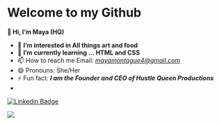 # Welcome to my Github
**👋 Hi, I’m Maya (HQ)**
- 👀 **I’m interested in All things art and food**
- 🌱 **I’m currently learning ... HTML and CSS**
- 📫 How to reach me Email: *mayamontague4@gmail.com*
- 😄 Pronouns: She/Her
- ⚡ Fun fact: ***I am the Founder and CEO of Hustle Queen Productions***
- 
 [![Linkedin Badge](https://img.shields.io/badge/maya-montague-a8288b274?style=flat&logo=Linkedin&logoColor=white)](https://www.linkedin.com/in/maya-montague-a8288b274/) 

<img src="https://mail.google.com/mail/u/0/#inbox/FMfcgzGwJvnTGRgntNmrGCpHLLxkMmpp?projector=1">


 

<!---
hturayam11/hturayam11 is a ✨ special ✨ repository because its `README.md` (this file) appears on your GitHub profile.
You can click the Preview link to take a look at your changes.
--->
